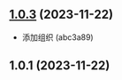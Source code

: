 

## [1.0.3](https://github.com/xqhero/xqhero-test-pkg/compare/v1.0.2...v1.0.3) (2023-11-22)

* 添加组织 (abc3a89)

## 1.0.1 (2023-11-22)
